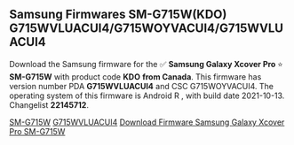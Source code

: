 <h2>Samsung Firmwares SM-G715W(KDO) G715WVLUACUI4/G715WOYVACUI4/G715WVLUACUI4</h2>
Download the Samsung firmware for the ✅ <strong>Samsung Galaxy Xcover Pro </strong> ⭐ <strong>SM-G715W</strong> with product code <strong>KDO</strong> <strong> from Canada</strong>. This firmware has version number PDA <strong>G715WVLUACUI4</strong> and CSC G715WOYVACUI4. The operating system of this firmware is Android R , with build date 2021-10-13. Changelist <strong>22145712</strong>.


[SM-G715W](https://samfirm.shop/samsung/model/SM-G715W)
[G715WVLUACUI4](https://samfirm.shop/samsung/pda/G715WVLUACUI4)
[Download Firmware Samsung Galaxy Xcover Pro SM-G715W](https://samfirm.shop/samsung/firmware/464722)
